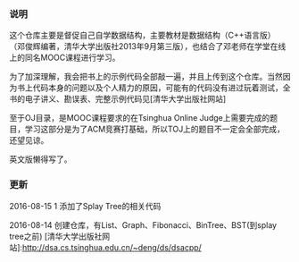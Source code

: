 ### 说明
这个仓库主要是督促自己自学数据结构，主要教材是数据结构（C++语言版） （邓俊辉编著，清华大学出版社2013年9月第三版），也结合了邓老师在学堂在线上的同名MOOC课程进行学习。

为了加深理解，我会把书上的示例代码全部敲一遍，并且上传到这个仓库。当然因为书上代码本身的问题以及个人精力的原因，可能有的代码没有进过玩着测试，全书的电子讲义、勘误表、完整示例代码见[清华大学出版社网站]

至于OJ目录，是MOOC课程要求的在Tsinghua Online Judge上需要完成的题目，学习这部分是为了ACM竞赛打基础，所以TOJ上的题目不一定会全部完成，还望见谅。

英文版懒得写了。

### 更新
2016-08-15 1 添加了Splay Tree的相关代码

2016-08-14 创建仓库，有List、Graph、Fibonacci、BinTree、BST(到splay tree之前)
[清华大学出版社网站]:http://dsa.cs.tsinghua.edu.cn/~deng/ds/dsacpp/